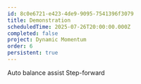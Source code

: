 ```yaml
---
id: 8c0e6721-e423-4de9-9095-7541396f3079
title: Demonstration
scheduledTime: 2025-07-26T20:00:00.000Z
completed: false
project: Dynamic Momentum
order: 6
persistent: true
---
```


Auto balance assist
Step-forward